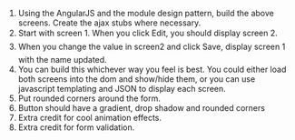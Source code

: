 1.	Using the AngularJS and the module design pattern, build the above screens.  Create the ajax stubs where necessary. 
2.	Start with screen 1. When you click Edit, you should display screen 2.  
3.	When you change the value in screen2 and click Save, display screen 1 with the name updated.
4.	You can build this whichever way you feel is best.  You could either load both screens into the dom and show/hide them, or you can use javascript templating and JSON to display each screen.  
5.	Put rounded corners around the form.
6.	Button should have a gradient, drop shadow and rounded corners
7.	Extra credit for cool animation effects.
8.	Extra credit for form validation.
